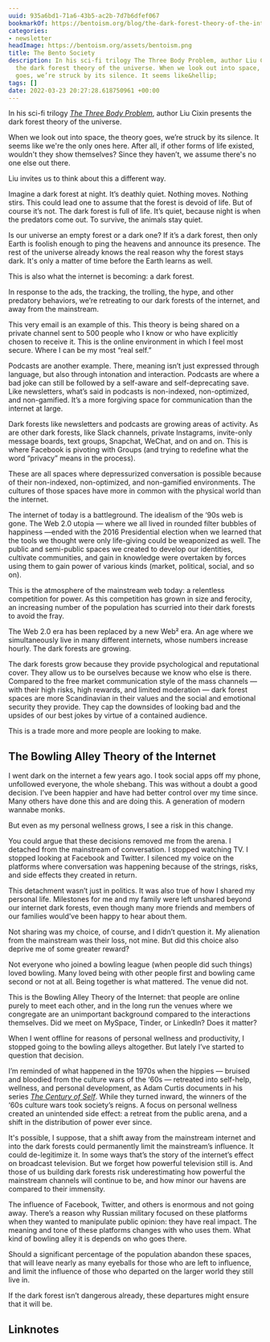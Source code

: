 ```yaml
---
uuid: 935a6bd1-71a6-43b5-ac2b-7d7b6dfef067
bookmarkOf: https://bentoism.org/blog/the-dark-forest-theory-of-the-internet
categories:
- newsletter
headImage: https://bentoism.org/assets/bentoism.png
title: The Bento Society
description: In his sci-fi trilogy The Three Body Problem, author Liu Cixin presents
  the dark forest theory of the universe. When we look out into space, the theory
  goes, we’re struck by its silence. It seems like&hellip;
tags: []
date: 2022-03-23 20:27:28.618750961 +00:00
---
```


In his sci-fi trilogy _[The Three Body Problem](https://www.amazon.com/Three-Body-Problem-Remembrance-Earths-Past-ebook/dp/B00IQO403K)_, author Liu Cixin presents the dark forest theory of the universe.

When we look out into space, the theory goes, we’re struck by its silence. It seems like we're the only ones here. After all, if other forms of life existed, wouldn't they show themselves? Since they haven’t, we assume there's no one else out there.

Liu invites us to think about this a different way.

Imagine a dark forest at night. It’s deathly quiet. Nothing moves. Nothing stirs. This could lead one to assume that the forest is devoid of life. But of course it’s not. The dark forest is full of life. It’s quiet, because night is when the predators come out. To survive, the animals stay quiet.

Is our universe an empty forest or a dark one? If it’s a dark forest, then only Earth is foolish enough to ping the heavens and announce its presence. The rest of the universe already knows the real reason why the forest stays dark. It's only a matter of time before the Earth learns as well.

This is also what the internet is becoming: a dark forest.

In response to the ads, the tracking, the trolling, the hype, and other predatory behaviors, we’re retreating to our dark forests of the internet, and away from the mainstream.

This very email is an example of this. This theory is being shared on a private channel sent to 500 people who I know or who have explicitly chosen to receive it. This is the online environment in which I feel most secure. Where I can be my most “real self.”

Podcasts are another example. There, meaning isn’t just expressed through language, but also through intonation and interaction. Podcasts are where a bad joke can still be followed by a self-aware and self-deprecating save. Like newsletters, what’s said in podcasts is non-indexed, non-optimized, and non-gamified. It’s a more forgiving space for communication than the internet at large.

Dark forests like newsletters and podcasts are growing areas of activity. As are other dark forests, like Slack channels, private Instagrams, invite-only message boards, text groups, Snapchat, WeChat, and on and on. This is where Facebook is pivoting with Groups (and trying to redefine what the word “privacy” means in the process).

These are all spaces where depressurized conversation is possible because of their non-indexed, non-optimized, and non-gamified environments. The cultures of those spaces have more in common with the physical world than the internet.

The internet of today is a battleground. The idealism of the ‘90s web is gone. The Web 2.0 utopia — where we all lived in rounded filter bubbles of happiness —ended with the 2016 Presidential election when we learned that the tools we thought were only life-giving could be weaponized as well. The public and semi-public spaces we created to develop our identities, cultivate communities, and gain in knowledge were overtaken by forces using them to gain power of various kinds (market, political, social, and so on).

This is the atmosphere of the mainstream web today: a relentless competition for power. As this competition has grown in size and ferocity, an increasing number of the population has scurried into their dark forests to avoid the fray.

The Web 2.0 era has been replaced by a new Web² era. An age where we simultaneously live in many different internets, whose numbers increase hourly. The dark forests are growing.

The dark forests grow because they provide psychological and reputational cover. They allow us to be ourselves because we know who else is there. Compared to the free market communication style of the mass channels — with their high risks, high rewards, and limited moderation — dark forest spaces are more Scandinavian in their values and the social and emotional security they provide. They cap the downsides of looking bad and the upsides of our best jokes by virtue of a contained audience.

This is a trade more and more people are looking to make.

**The Bowling Alley Theory of the Internet**
--------------------------------------------

I went dark on the internet a few years ago. I took social apps off my phone, unfollowed everyone, the whole shebang. This was without a doubt a good decision. I’ve been happier and have had better control over my time since. Many others have done this and are doing this. A generation of modern wannabe monks.

But even as my personal wellness grows, I see a risk in this change.

You could argue that these decisions removed me from the arena. I detached from the mainstream of conversation. I stopped watching TV. I stopped looking at Facebook and Twitter. I silenced my voice on the platforms where conversation was happening because of the strings, risks, and side effects they created in return.

This detachment wasn’t just in politics. It was also true of how I shared my personal life. Milestones for me and my family were left unshared beyond our internet dark forests, even though many more friends and members of our families would’ve been happy to hear about them.

Not sharing was my choice, of course, and I didn’t question it. My alienation from the mainstream was their loss, not mine. But did this choice also deprive me of some greater reward?

Not everyone who joined a bowling league (when people did such things) loved bowling. Many loved being with other people first and bowling came second or not at all. Being together is what mattered. The venue did not.

This is the Bowling Alley Theory of the Internet: that people are online purely to meet each other, and in the long run the venues where we congregate are an unimportant background compared to the interactions themselves. Did we meet on MySpace, Tinder, or LinkedIn? Does it matter?

When I went offline for reasons of personal wellness and productivity, I stopped going to the bowling alleys altogether. But lately I’ve started to question that decision.

I’m reminded of what happened in the 1970s when the hippies — bruised and bloodied from the culture wars of the ‘60s — retreated into self-help, wellness, and personal development, as Adam Curtis documents in his series _[The Century of Self](https://youtu.be/DnPmg0R1M04)_. While they turned inward, the winners of the ‘60s culture wars took society’s reigns. A focus on personal wellness created an unintended side effect: a retreat from the public arena, and a shift in the distribution of power ever since.

It's possible, I suppose, that a shift away from the mainstream internet and into the dark forests could permanently limit the mainstream’s influence. It could de-legitimize it. In some ways that’s the story of the internet’s effect on broadcast television. But we forget how powerful television still is. And those of us building dark forests risk underestimating how powerful the mainstream channels will continue to be, and how minor our havens are compared to their immensity.

The influence of Facebook, Twitter, and others is enormous and not going away. There’s a reason why Russian military focused on these platforms when they wanted to manipulate public opinion: they have real impact. The meaning and tone of these platforms changes with who uses them. What kind of bowling alley it is depends on who goes there.

Should a significant percentage of the population abandon these spaces, that will leave nearly as many eyeballs for those who are left to influence, and limit the influence of those who departed on the larger world they still live in.

If the dark forest isn’t dangerous already, these departures might ensure that it will be.

**Linknotes**
---
